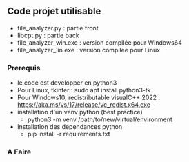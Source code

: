 ## Code projet utilisable
- file_analyzer.py    : partie front
- libcpt.py           : partie back
- file_analyzer_win.exe : version compilée pour Windows64
- file_analyzer_lin.exe : version compilée pour Linux

### Prerequis
- le code est developper en python3
- Pour Linux, tkinter : sudo apt install python3-tk
- Pour Windows10, redistributable visualC++ 2022 : https://aka.ms/vs/17/release/vc_redist.x64.exe
- installation d'un venv python (best practice)
  - python3 -m venv /path/to/new/virtual/environment
- installation des dependances python
  - pip install -r requirements.txt
  
### A Faire
